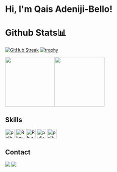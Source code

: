 # Hi, I'm Qais Adeniji-Bello!

# Github Stats📊

[![GitHub Streak](https://github-readme-streak-stats.herokuapp.com?user=QaisBello&theme=tokyonight-duo&border_radius=20)](https://git.io/streak-stats)
[![trophy](https://github-profile-trophy.vercel.app/?username=QaisBello&theme=discord)](https://github.com/ryo-ma/github-profile-trophy)

<a href="https://github.com/QaisBello">
<img src="https://github-readme-stats.vercel.app/api/top-langs/?username=QaisBello&theme=tokyonight&show_icons=true&hide_border=true&layout=compact" height="160" /><img src="https://github-readme-stats.vercel.app/api?username=QaisBello&show_icons=true&hide=contribs&theme=tokyonight&hide_border=true&text_bold=false" height="160" />
</a>

## Skills

  <img src="https://cdn.jsdelivr.net/gh/devicons/devicon/icons/python/python-original.svg" height="30" alt="python logo"  />
      <img src="https://cdn.jsdelivr.net/gh/devicons/devicon/icons/r/r-original.svg" height="30" alt="R logo"  />
      <img src="https://cdn.jsdelivr.net/gh/devicons/devicon/icons/rstudio/rstudio-original.svg" height="30" alt="R logo"  />
  <img src="https://cdn.jsdelivr.net/gh/devicons/devicon/icons/mysql/mysql-original.svg" height="30" alt="python logo"  />
  <img src="https://cdn.jsdelivr.net/gh/devicons/devicon/icons/kaggle/kaggle-original.svg" height="30" alt="python logo"  />

## Contact 
<div> 
  <a href="[https://www.linkedin.com/in/Jaabir-adeniji-bello](https://www.linkedin.com/in/qais-adeniji-bello/)" target="_blank"><img src="https://img.shields.io/badge/-LinkedIn-%230077B5?style=for-the-badge&logo=linkedin&logoColor=white" target="_blank"></a> 
  <a href = "mailto: qaismoyo19@gmail.com"><img src="https://img.shields.io/badge/-Gmail-%23333?style=for-the-badge&logo=gmail&logoColor=white" target="_blank"></a>
 </br>
</br>
